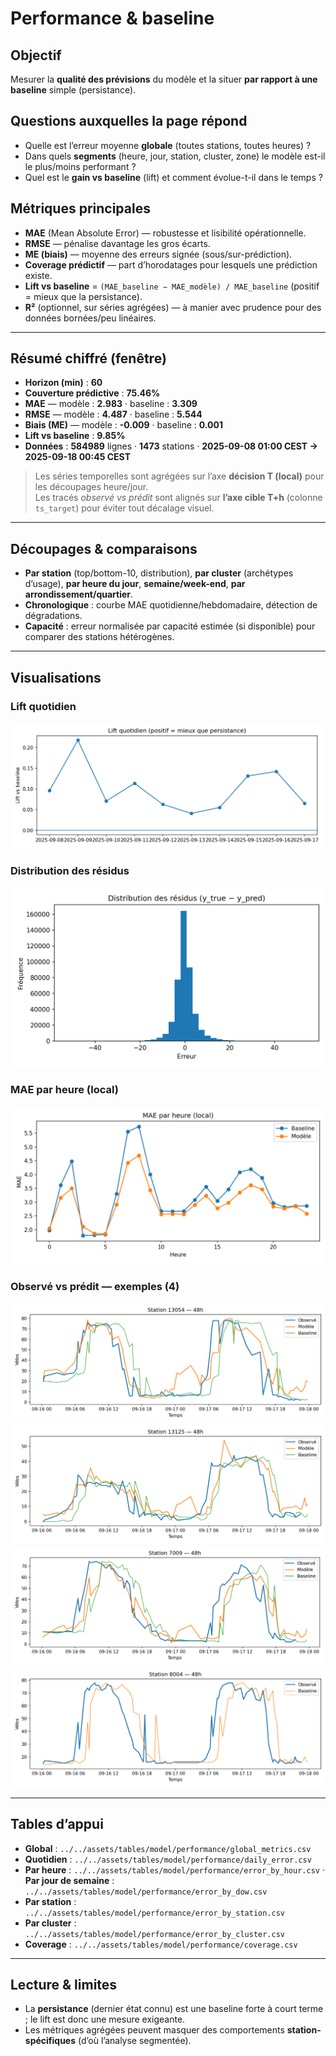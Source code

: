 # Performance & baseline

## Objectif
Mesurer la **qualité des prévisions** du modèle et la situer **par rapport à une baseline** simple (persistance).

## Questions auxquelles la page répond
- Quelle est l’erreur moyenne **globale** (toutes stations, toutes heures) ?
- Dans quels **segments** (heure, jour, station, cluster, zone) le modèle est-il le plus/moins performant ?
- Quel est le **gain vs baseline** (lift) et comment évolue-t-il dans le temps ?

## Métriques principales
- **MAE** (Mean Absolute Error) — robustesse et lisibilité opérationnelle.
- **RMSE** — pénalise davantage les gros écarts.
- **ME (biais)** — moyenne des erreurs signée (sous/sur-prédiction).
- **Coverage prédictif** — part d’horodatages pour lesquels une prédiction existe.
- **Lift vs baseline** = `(MAE_baseline − MAE_modèle) / MAE_baseline` (positif = mieux que la persistance).
- **R²** (optionnel, sur séries agrégées) — à manier avec prudence pour des données bornées/peu linéaires.

---

## Résumé chiffré (fenêtre)
- **Horizon (min)** : **60**  
- **Couverture prédictive** : **75.46%**  
- **MAE** — modèle : **2.983** · baseline : **3.309**  
- **RMSE** — modèle : **4.487** · baseline : **5.544**  
- **Biais (ME)** — modèle : **-0.009** · baseline : **0.001**  
- **Lift vs baseline** : **9.85%**  
- **Données** : **584989** lignes · **1473** stations · **2025-09-08 01:00 CEST → 2025-09-18 00:45 CEST**  

> Les séries temporelles sont agrégées sur l’axe **décision T (local)** pour les découpages heure/jour.  
> Les tracés *observé vs prédit* sont alignés sur **l’axe cible T+h** (colonne `ts_target`) pour éviter tout décalage visuel.

---

## Découpages & comparaisons
- **Par station** (top/bottom-10, distribution), **par cluster** (archétypes d’usage), **par heure du jour**, **semaine/week-end**, **par arrondissement/quartier**.
- **Chronologique** : courbe MAE quotidienne/hebdomadaire, détection de dégradations.
- **Capacité** : erreur normalisée par capacité estimée (si disponible) pour comparer des stations hétérogènes.

---

## Visualisations
### Lift quotidien
![Lift quotidien](../../assets/figs/model/performance/lift_daily.png)

### Distribution des résidus
![Histogramme des résidus](../../assets/figs/model/performance/residuals_hist.png)

### MAE par heure (local)
![MAE par heure](../../assets/figs/model/performance/mae_by_hour.png)

### Observé vs prédit — exemples (4)
![Station 13054 obs pred](../../assets/figs/model/performance/station_13054_obs_pred.png)
![Station 13125 obs pred](../../assets/figs/model/performance/station_13125_obs_pred.png)
![Station 7009 obs pred](../../assets/figs/model/performance/station_7009_obs_pred.png)
![Station 8004 obs pred](../../assets/figs/model/performance/station_8004_obs_pred.png)

---

## Tables d’appui
- **Global** : `../../assets/tables/model/performance/global_metrics.csv`  
- **Quotidien** : `../../assets/tables/model/performance/daily_error.csv`  
- **Par heure** : `../../assets/tables/model/performance/error_by_hour.csv` · **Par jour de semaine** : `../../assets/tables/model/performance/error_by_dow.csv`  
- **Par station** : `../../assets/tables/model/performance/error_by_station.csv`
- **Par cluster** : `../../assets/tables/model/performance/error_by_cluster.csv`
- **Coverage** : `../../assets/tables/model/performance/coverage.csv`

---

## Lecture & limites
- La **persistance** (dernier état connu) est une baseline forte à court terme ; le lift est donc une mesure exigeante.
- Les métriques agrégées peuvent masquer des comportements **station-spécifiques** (d’où l’analyse segmentée).

